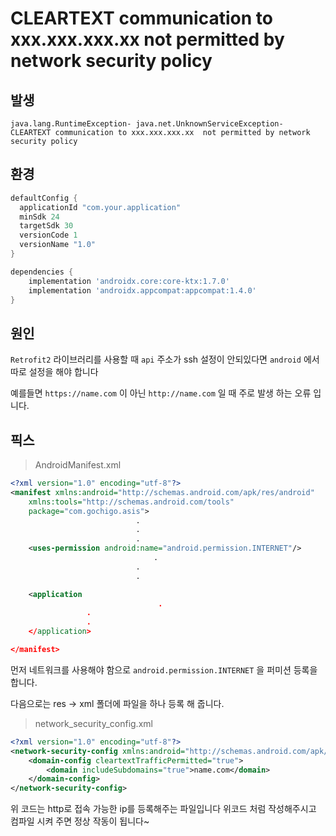 # CLEARTEXT communication to xxx.xxx.xxx.xx not permitted by network security policy

## 발생

```
java.lang.RuntimeException- java.net.UnknownServiceException- CLEARTEXT communication to xxx.xxx.xxx.xx  not permitted by network security policy
```

## 환경

```groovy
defaultConfig {
  applicationId "com.your.application"
  minSdk 24
  targetSdk 30
  versionCode 1
  versionName "1.0"
}

dependencies {
    implementation 'androidx.core:core-ktx:1.7.0'
  	implementation 'androidx.appcompat:appcompat:1.4.0'
}
```

## 원인

`Retrofit2` 라이브러리를 사용할 때 `api` 주소가 ssh 설정이 안되있다면 `android` 에서 따로 설정을 해야 합니다

예를들면 `https://name.com` 이 아닌 `http://name.com` 일 때 주로 발생 하는 오류 입니다.

## 픽스

> AndroidManifest.xml

```xml
<?xml version="1.0" encoding="utf-8"?>
<manifest xmlns:android="http://schemas.android.com/apk/res/android"
    xmlns:tools="http://schemas.android.com/tools"
    package="com.gochigo.asis">
  							.
  							.
  							.
    <uses-permission android:name="android.permission.INTERNET"/>
								.
  							.
  							.

    <application
								 .
                 .
                 .
    </application>

</manifest>
```

먼저 네트워크를 사용해야 함으로 `android.permission.INTERNET` 을 퍼미션 등록을 합니다.

다음으로는 res -> xml 폴더에 파일을 하나 등록 해 줍니다.

> network_security_config.xml

```xml
<?xml version="1.0" encoding="utf-8"?>
<network-security-config xmlns:android="http://schemas.android.com/apk/res/android">
    <domain-config cleartextTrafficPermitted="true">
        <domain includeSubdomains="true">name.com</domain>
    </domain-config>
</network-security-config>
```

위 코드는 http로 접속 가능한 ip를 등록해주는 파일입니다 위코드 처럼 작성해주시고 컴파일 시켜 주면 정상 작동이 됩니다~ 
